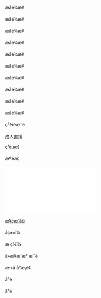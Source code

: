 æå­é¾æ¥

æå­é¾æ¥

æå­é¾æ¥

æå­é¾æ¥

æå­é¾æ¥

æå­é¾æ¥

æå­é¾æ¥

æå­é¾æ¥

æå­é¾æ¥

æå­é¾æ¥

ç²¾éæ¨è

成人直播

ç¹èµæ¦

æ¶èæ¦

![](./img/loadmore.js)

[æ¥çæ´å¤](list.html?sort=2)

åç±»ï¼

æ ç­¾ï¼

ä»æ¥æ´æ°
æ¨è

æ·»å å°æ¡é¢

å³é­

å³é­